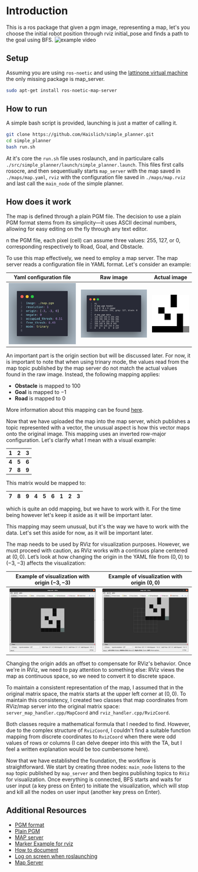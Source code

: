 # Introduction

This is a ros package that given a pgm image, representing a map, let's you choose the initial robot position through rviz initial_pose and finds a path to the goal using BFS.
![[example video]()]()

## Setup

Assuming you are using `ros-noetic` and using the [lattinone virtual machine](https://sites.google.com/diag.uniroma1.it/robot-programming-2023-24/teaching-material?authuser=0#:~:text=Virtual%20Machine%20Image) the only missing package is map_server.

```bash
sudo apt-get install ros-noetic-map-server
```

## How to run

A simple bash script is provided, launching is just a matter of calling it.

```bash
git clone https://github.com/Haislich/simple_planner.git
cd simple_planner
bash run.sh
```

At it's core the `run.sh` file uses roslaunch, and in particulare calls `./src/simple_planner/launch/simple_planner.launch`.
This files first calls rosocre, and then sequentiually starts `map_server` with the map saved in `./maps/map.yaml`, `rviz` with the configuration file saved in `./maps/map.rviz` and last call the `main_node` of the simple planner.

## How does it work

The map is defined through a plain PGM file. The decision to use a plain PGM format stems from its simplicity—it uses ASCII decimal numbers, allowing for easy editing on the fly through any text editor.

n the PGM file, each pixel (cell) can assume three values: $255$, $127$, or $0$, corresponding respectively to Road, Goal, and Obstacle.

To use this map effectively, we need to employ a map server. The map server reads a configuration file in YAML format. Let's consider an example:

| Yaml configuration file   |  Raw image  | Actual image  |
| -------- | ------- | ------- |
| ![yaml](docs/images/map_yaml.png) |  ![raw](docs/images/map_pgm.png)    |![actual](docs/images/map_view.png)   |

An important part is the origin section but will be discussed later. For now, it is important to note that when using trinary mode, the values read from the map topic published by the map server do not match the actual values found in the raw image. Instead, the following mapping applies:

- **Obstacle** is mapped to $100$
- **Goal** is mapped to $-1$
- **Road** is mapped to $0$

More information about this mapping can be found [here](http://wiki.ros.org/map_server#:~:text=Nomenclature%20is%20hard.-,Trinary,-The%20standard%20interpretation).

Now that we have uploaded the map into the map server, which publishes a topic represented with a vector, the unusual aspect is how this vector maps onto the original image. This mapping uses an inverted row-major configuration. Let's clarify what I mean with a visual example:

| 1 | 2 |3|
|-| - | -|
| **4** | **5** |**6** |
| **7** | **8** |**9** |

This matrix would be mapped to:

| 7 | 8 | 9 | 4 | 5 | 6 | 1 | 2 | 3 |
|-  | - | - |-  | - | - |-  | - | - |

which is quite an odd mapping, but we have to work with it.
For the time being however let's keep it aside as it will be important later.

This mapping may seem unusual, but it's the way we have to work with the data. Let's set this aside for now, as it will be important later.

The map needs to be used by RViz for visualization purposes. However, we must proceed with caution, as RViz works with a continuos plane centered at $(0,0)$. Let’s look at how changing the origin in the YAML file from $(0,0)$ to $(-3,-3)$ affects the visualization:

|Example of visualization with origin $(-3,-3)$|Example of visualization with origin $(0,0)$|
|-|-|
|![example ok](docs/images/rviz_map_ok.png)|![example nok](docs/images/rviz_map_nok.png)|

Changing the origin adds an offset to compensate for RViz's behavior. Once we're in RViz, we need to pay attention to something else: RViz views the map as continuous space, so we need to convert it to discrete space.

To maintain a consistent representation of the map, I assumed that in the original matrix space, the matrix starts at the upper left corner at $(0,0)$. To maintain this consistency, I created two classes that map coordinates from RViz/map server into the original matrix space: `server_map_handler.cpp/MapCoord` and `rviz_handler.cpp/RvizCoord`.

Both classes require a mathematical formula that I needed to find. However, due to the complex structure of `RvizCoord`, I couldn't find a suitable function mapping from discrete coordinates to `RvizCoord` when there were odd values of rows or columns (I can delve deeper into this with the TA, but I feel a written explanation would be too cumbersome here).

Now that we have established the foundation, the workflow is straightforward. We start by creating three nodes: `main_node` listens to the `map` topic published by `map_server` and then begins publishing topics to `RViz` for visualization. Once everything is connected, BFS starts and waits for user input (a key press on Enter) to initiate the visualization, which will stop and kill all the nodes on user input (another key press on Enter).

## Additional Resources

- [PGM format](https://netpbm.sourceforge.net/doc/pgm.html)
- [Plain PGM](https://netpbm.sourceforge.net/doc/pgm.html#:~:text=There%20is%20actually%20another%20version%20of%20the%20PGM%20format%20that%20is%20fairly%20rare%3A%20%22plain%22%20PGM%20format)
- [MAP server](https://wiki.ros.org/map_server)
- [Marker Example for rviz](http://wiki.ros.org/rviz/Tutorials/Markers%3A%20Basic%20Shapes)
- [How to document](https://softwareengineering.stackexchange.com/questions/84071/is-it-better-to-document-functions-in-the-header-file-or-the-source-file)
- [Log on screen when roslaunching](https://answers.ros.org/question/258512/enable-roslaunch-to-log/)
- [Map Server](http://wiki.ros.org/map_server)
